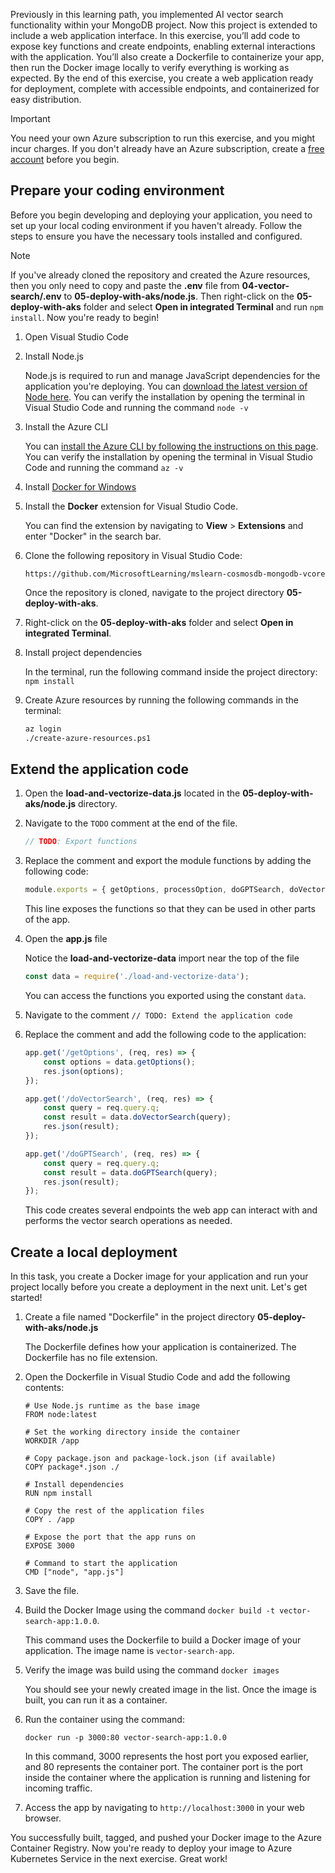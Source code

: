 Previously in this learning path, you implemented AI vector search functionality within your MongoDB project. Now this project is extended to include a web application interface. In this exercise, you’ll add code to expose key functions and create endpoints, enabling external interactions with the application. You’ll also create a Dockerfile to containerize your app, then run the Docker image locally to verify everything is working as expected. By the end of this exercise, you create a web application ready for deployment, complete with accessible endpoints, and containerized for easy distribution.

> [!IMPORTANT]
> You need your own Azure subscription to run this exercise, and you might incur charges. If you don't already have an Azure subscription, create a [free account](https://azure.microsoft.com/pricing/purchase-options/azure-account?icid=azurefreeaccount) before you begin.

## Prepare your coding environment

Before you begin developing and deploying your application, you need to set up your local coding environment if you haven't already. Follow the steps to ensure you have the necessary tools installed and configured.

> [!NOTE]
> If you've already cloned the repository and created the Azure resources, then you only need to copy and paste the **.env** file from **04-vector-search/.env** to **05-deploy-with-aks/node.js**. Then right-click on the **05-deploy-with-aks** folder and select **Open in integrated Terminal** and run `npm install`. Now you're ready to begin!

1. Open Visual Studio Code

1. Install Node.js

    Node.js is required to run and manage JavaScript dependencies for the application you're deploying. You can [download the latest version of Node here](https://nodejs.org/en/download/prebuilt-installer). You can verify the installation by opening the terminal in Visual Studio Code and running the command `node -v`

1. Install the Azure CLI 

    You can [install the Azure CLI by following the instructions on this page](/cli/azure/install-azure-cli-windows?tabs=azure-cli#install-or-update). You can verify the installation by opening the terminal in Visual Studio Code and running the command `az -v`

1. Install [Docker for Windows](https://docs.docker.com/desktop/install/windows-install/)

1. Install the **Docker** extension for Visual Studio Code.

    You can find the extension by navigating to **View** > **Extensions** and enter "Docker" in the search bar.

1. Clone the following repository in Visual Studio Code:

    `https://github.com/MicrosoftLearning/mslearn-cosmosdb-mongodb-vcore`

    Once the repository is cloned, navigate to the project directory **05-deploy-with-aks**.

1. Right-click on the **05-deploy-with-aks** folder and select **Open in integrated Terminal**.

1. Install project dependencies

    In the terminal, run the following command inside the project directory: `npm install`

1. Create Azure resources by running the following commands in the terminal:

    ```bash
    az login
    ./create-azure-resources.ps1
    ```

## Extend the application code

1. Open the **load-and-vectorize-data.js** located in the **05-deploy-with-aks/node.js** directory.

1. Navigate to the `TODO` comment at the end of the file.

    ```js 
    // TODO: Export functions
    ```

1. Replace the comment and export the module functions by adding the following code:

    ```js
    module.exports = { getOptions, processOption, doGPTSearch, doVectorSearch };
    ```

    This line exposes the functions so that they can be used in other parts of the app.

1. Open the **app.js** file

    Notice the **load-and-vectorize-data** import near the top of the file

    ```js
    const data = require('./load-and-vectorize-data');
    ```

    You can access the functions you exported using the constant `data`.

1. Navigate to the comment `// TODO: Extend the application code`

1. Replace the comment and add the following code to the application:

    ```js
    app.get('/getOptions', (req, res) => {
        const options = data.getOptions();
        res.json(options);
    });
    
    app.get('/doVectorSearch', (req, res) => {
        const query = req.query.q;
        const result = data.doVectorSearch(query);
        res.json(result);
    });
    
    app.get('/doGPTSearch', (req, res) => {
        const query = req.query.q;
        const result = data.doGPTSearch(query);
        res.json(result);
    });
    ```

    This code creates several endpoints the web app can interact with and performs the vector search operations as needed.

## Create a local deployment

In this task, you create a Docker image for your application and run your project locally before you create a deployment in the next unit. Let's get started!

1. Create a file named "Dockerfile" in the project directory **05-deploy-with-aks/node.js**

    The Dockerfile defines how your application is containerized. The Dockerfile has no file extension.

1. Open the Dockerfile in Visual Studio Code and add the following contents:
   
    ```
    # Use Node.js runtime as the base image
    FROM node:latest
      
    # Set the working directory inside the container
    WORKDIR /app
      
    # Copy package.json and package-lock.json (if available)
    COPY package*.json ./
      
    # Install dependencies
    RUN npm install
      
    # Copy the rest of the application files
    COPY . /app
      
    # Expose the port that the app runs on
    EXPOSE 3000
      
    # Command to start the application
    CMD ["node", "app.js"]
    ```

1. Save the file.

1. Build the Docker Image using the command `docker build -t vector-search-app:1.0.0`.

    This command uses the Dockerfile to build a Docker image of your application. The image name is `vector-search-app`.

1. Verify the image was build using the command `docker images`

    You should see your newly created image in the list. Once the image is built, you can run it as a container.

1. Run the container using the command: 

    `docker run -p 3000:80 vector-search-app:1.0.0`

    In this command, 3000 represents the host port you exposed earlier, and 80 represents the container port. The container port is the port inside the container where the application is running and listening for incoming traffic.

1. Access the app by navigating to `http://localhost:3000` in your web browser.

You successfully built, tagged, and pushed your Docker image to the Azure Container Registry. Now you're ready to deploy your image to Azure Kubernetes Service in the next exercise. Great work!